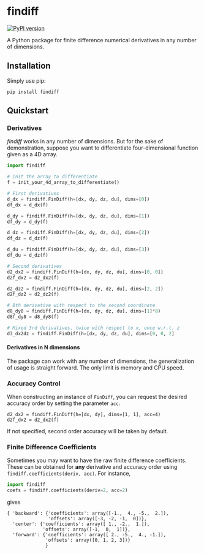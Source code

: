 # findiff
[![PyPI version](https://badge.fury.io/py/findiff.svg)](https://badge.fury.io/py/findiff)

A Python package for finite difference numerical derivatives in
any number of dimensions.

## Installation

Simply use pip:

```
pip install findiff
```

## Quickstart

### Derivatives

_findiff_ works in any number of dimensions. But for the sake of demonstration, suppose you
want to differentiate four-dimensional function given as a 4D array.

```python
import findiff

# Init the array to differentiate
f = init_your_4d_array_to_differentiate()

# First derivatives
d_dx = findiff.FinDiff(h=[dx, dy, dz, du], dims=[0])
df_dx = d_dx(f)

d_dy = findiff.FinDiff(h=[dx, dy, dz, du], dims=[1])
df_dy = d_dy(f)

d_dz = findiff.FinDiff(h=[dx, dy, dz, du], dims=[2])
df_dz = d_dz(f)

d_du = findiff.FinDiff(h=[dx, dy, dz, du], dims=[3])
df_du = d_dz(f)

# Second derivatives
d2_dx2 = findiff.FinDiff(h=[dx, dy, dz, du], dims=[0, 0])
d2f_dx2 = d2_dx2(f)

d2_dz2 = findiff.FinDiff(h=[dx, dy, dz, du], dims=[2, 2])
d2f_dz2 = d2_dz2(f)

# 8th derivative with respect to the second coordinate
d8_dy8 = findiff.FinDiff(h=[dx, dy, dz, du], dims=[1]*8)
d8f_dy8 = d8_dy8(f)

# Mixed 3rd derivatives, twice with respect to x, once w.r.t. z
d3_dx2dz = findiff.FinDiff(h=[dx, dy, dz, du], dims=[0, 0, 2]

```

#### Derivatives in N dimensions

The package can work with any number of dimensions, the generalization
of usage is straight forward. The only limit is memory and CPU speed.


### Accuracy Control

When constructing an instance of `FinDiff`, you can request the desired accuracy
order by setting the parameter `acc`. 

```
d2_dx2 = findiff.FinDiff(h=[dx, dy], dims=[1, 1], acc=4)
d2f_dx2 = d2_dx2(f)
```

If not specified, second order accuracy will be taken by default.


### Finite Difference Coefficients

Sometimes you may want to have the raw finite difference coefficients.
These can be obtained for __any__ derivative and accuracy order
using `findiff.coefficients(deriv, acc)`. For instance,

```python
import findiff
coefs = findiff.coefficients(deriv=2, acc=2)
```

gives

```
{ 'backward': {'coefficients': array([-1.,  4., -5.,  2.]),
               'offsets': array([-3, -2, -1,  0])},
  'center': {'coefficients': array([ 1., -2.,  1.]),
             'offsets': array([-1,  0,  1])},
  'forward': {'coefficients': array([ 2., -5.,  4., -1.]),
              'offsets': array([0, 1, 2, 3])}
              }
```

